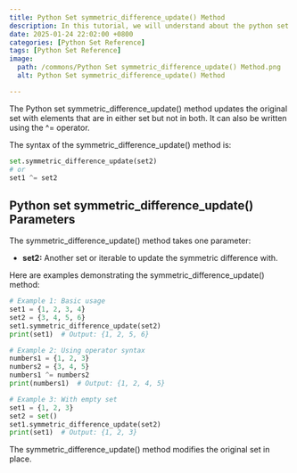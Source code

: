 ```yaml
---
title: Python Set symmetric_difference_update() Method 
description: In this tutorial, we will understand about the python set symmetric_difference_update() method and its uses.
date: 2025-01-24 22:02:00 +0800
categories: [Python Set Reference]
tags: [Python Set Reference]
image:
  path: /commons/Python Set symmetric_difference_update() Method.png
  alt: Python Set symmetric_difference_update() Method 

---
```


The Python set symmetric_difference_update() method updates the original set with elements that are in either set but not in both. It can also be written using the ^= operator.

The syntax of the symmetric_difference_update() method is:

```python
set.symmetric_difference_update(set2)
# or
set1 ^= set2
```

<script type="text/javascript">
	atOptions = {
		'key' : 'f934c5057f4cfe34762901514605d248',
		'format' : 'iframe',
		'height' : 180,
		'width' : 300,
		'params' : {}
	};
</script>
<script type="text/javascript" src="//www.highperformanceformat.com/f934c5057f4cfe34762901514605d248/invoke.js"></script>
## Python set symmetric_difference_update() Parameters

<script type="text/javascript">
	atOptions = {
		'key' : 'f934c5057f4cfe34762901514605d248',
		'format' : 'iframe',
		'height' : 180,
		'width' : 300,
		'params' : {}
	};
</script>
<script type="text/javascript" src="//www.highperformanceformat.com/f934c5057f4cfe34762901514605d248/invoke.js"></script>
The symmetric_difference_update() method takes one parameter:

* **set2:** Another set or iterable to update the symmetric difference with.

Here are examples demonstrating the symmetric_difference_update() method:

```python
# Example 1: Basic usage
set1 = {1, 2, 3, 4}
set2 = {3, 4, 5, 6}
set1.symmetric_difference_update(set2)
print(set1)  # Output: {1, 2, 5, 6}

# Example 2: Using operator syntax
numbers1 = {1, 2, 3}
numbers2 = {3, 4, 5}
numbers1 ^= numbers2
print(numbers1)  # Output: {1, 2, 4, 5}

# Example 3: With empty set
set1 = {1, 2, 3}
set2 = set()
set1.symmetric_difference_update(set2)
print(set1)  # Output: {1, 2, 3}
```

<script type="text/javascript">
	atOptions = {
		'key' : 'f934c5057f4cfe34762901514605d248',
		'format' : 'iframe',
		'height' : 180,
		'width' : 300,
		'params' : {}
	};
</script>
<script type="text/javascript" src="//www.highperformanceformat.com/f934c5057f4cfe34762901514605d248/invoke.js"></script>
The symmetric_difference_update() method modifies the original set in place.